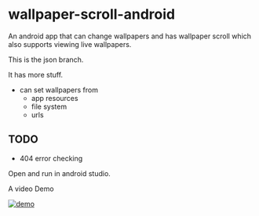 # wallpaper-scroll-android

An android app that can change wallpapers and has wallpaper scroll which also supports viewing live wallpapers.

This is the json branch.

It has more stuff.

- can set wallpapers from
    - app resources
    - file system
    - urls

## TODO
- 404 error checking

Open and run in android studio.

A video Demo

[![demo](https://res.cloudinary.com/rootworld/video/upload/v1562705711/demo.png)](https://www.youtube.com/watch?v=Up67olQv74s)
